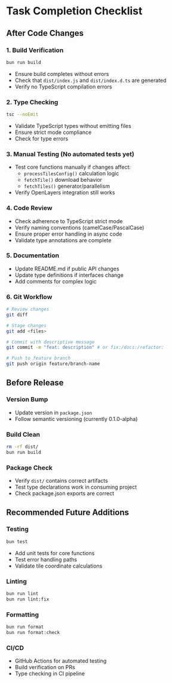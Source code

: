 # Task Completion Checklist

## After Code Changes

### 1. Build Verification
```bash
bun run build
```
- Ensure build completes without errors
- Check that `dist/index.js` and `dist/index.d.ts` are generated
- Verify no TypeScript compilation errors

### 2. Type Checking
```bash
tsc --noEmit
```
- Validate TypeScript types without emitting files
- Ensure strict mode compliance
- Check for type errors

### 3. Manual Testing (No automated tests yet)
- Test core functions manually if changes affect:
  - `processTilesConfig()` calculation logic
  - `fetchTile()` download behavior
  - `fetchTiles()` generator/parallelism
- Verify OpenLayers integration still works

### 4. Code Review
- Check adherence to TypeScript strict mode
- Verify naming conventions (camelCase/PascalCase)
- Ensure proper error handling in async code
- Validate type annotations are complete

### 5. Documentation
- Update README.md if public API changes
- Update type definitions if interfaces change
- Add comments for complex logic

### 6. Git Workflow
```bash
# Review changes
git diff

# Stage changes
git add <files>

# Commit with descriptive message
git commit -m "feat: description" # or fix:/docs:/refactor:

# Push to feature branch
git push origin feature/branch-name
```

## Before Release

### Version Bump
- Update version in `package.json`
- Follow semantic versioning (currently 0.1.0-alpha)

### Build Clean
```bash
rm -rf dist/
bun run build
```

### Package Check
- Verify `dist/` contains correct artifacts
- Test type declarations work in consuming project
- Check package.json exports are correct

## Recommended Future Additions

### Testing
```bash
bun test
```
- Add unit tests for core functions
- Test error handling paths
- Validate tile coordinate calculations

### Linting
```bash
bun run lint
bun run lint:fix
```

### Formatting
```bash
bun run format
bun run format:check
```

### CI/CD
- GitHub Actions for automated testing
- Build verification on PRs
- Type checking in CI pipeline
